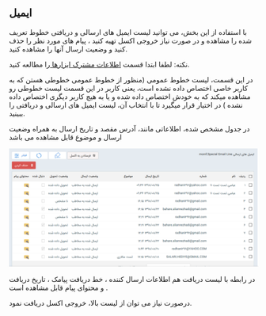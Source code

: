 ﻿## ایمیل 

با استفاده از این بخش، می توانید لیست ایمیل های ارسالی و دریافتی خطوط تعریف شده  را مشاهده  و در صورت نیاز خروجی اکسل تهیه کنید  ، پیام های مورد نظر را حذف کنید و وضعیت ارسال آنها را مشاهده کنید.

نکته: لطفا ابتدا قسمت [اطلاعات مشترک ابزارها ](https://github.com/1stco/PayamGostarDocs/blob/master/help%202.5.4/Marketing/moshtarak-abzar/moshtarak-abzar.md)را مطالعه کنید.


 در این قسمت، لیست خطوط عمومی (منظور از خطوط عمومی خطوطی هستن که به کاربر خاصی اختصاص داده نشده است، یعنی کاربر در این قسمت لیست خطوطی رو مشاهده میکند  که به خودش اختصاص داده شده و یا به هیچ کاربر دیگری اختصاص داده نشده ) در اختیار قرار میگیرد تا با انتخاب آن، لیست ایمیل های ارسالی و دریافتی را ببینید.

در جدول مشخص شده، اطلاعاتی مانند، آدرس مقصد و تاریخ ارسال به همراه وضعیت ارسال و موضوع قابل مشاهده می باشد


![](mail.png)

در رابطه با لیست دریافت هم اطلاعات ارسال کننده ، خط دریافت پیامک ، تاریخ دریافت و محتوای پیام قابل مشاهده است .


 درصورت نیاز می توان از لیست بالا، خروجی اکسل دریافت نمود.

